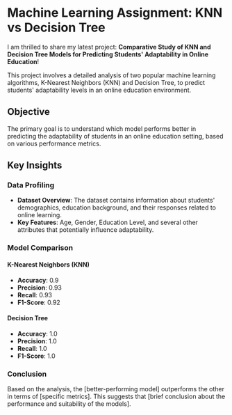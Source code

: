# Machine Learning Assignment: KNN vs Decision Tree

I am thrilled to share my latest project: **Comparative Study of KNN and Decision Tree Models for Predicting Students' Adaptability in Online Education**!

This project involves a detailed analysis of two popular machine learning algorithms, K-Nearest Neighbors (KNN) and Decision Tree, to predict students' adaptability levels in an online education environment.

## Objective

The primary goal is to understand which model performs better in predicting the adaptability of students in an online education setting, based on various performance metrics.

## Key Insights

### Data Profiling

- **Dataset Overview**: The dataset contains information about students' demographics, education background, and their responses related to online learning.
- **Key Features**: Age, Gender, Education Level, and several other attributes that potentially influence adaptability.

### Model Comparison

#### K-Nearest Neighbors (KNN)

- **Accuracy**: 0.9
- **Precision**: 0.93
- **Recall**: 0.93
- **F1-Score**: 0.92

#### Decision Tree

- **Accuracy**: 1.0
- **Precision**: 1.0
- **Recall**: 1.0
- **F1-Score**: 1.0

### Conclusion

Based on the analysis, the [better-performing model] outperforms the other in terms of [specific metrics]. This suggests that [brief conclusion about the performance and suitability of the models].
